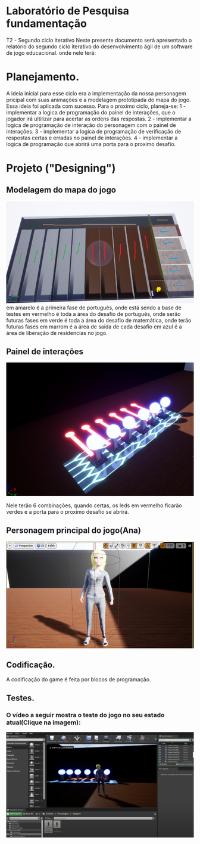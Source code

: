 # Laboratório de Pesquisa fundamentação
T2 - Segundo ciclo iterativo
Neste presente documento será apresentado o relatório do segundo ciclo iterativo do desenvolvimento ágil de um software de jogo educacional.
onde nele terá:
# Planejamento.

A ideia inicial para esse ciclo era a implementação da nossa personagem pricipal com suas animações e a modelagem prototipada do mapa do jogo.
Essa ideia foi aplicada com sucesso.
Para o proximo ciclo, planeja-se:
1 - implementar a logica de programação do painel de interações, que o jogador irá ultilizar para acertar as ordens das respostas.
2 - implementar a logica de programação de interação do personagem com o painel de interações.
3 - implementar a logica de programação de verificação de respostas certas e erradas no painel de interações.
4 - implementar a logica de programação que abrirá uma porta para o proximo desafio.
# Projeto ("Designing")

## Modelagem do mapa do jogo

![mapa](https://github.com/Laffaiety/Laboratorio-de-Pesquisa-fundamentacao_2/blob/main/mapa.png)
em amarelo é a primeira fase de português, onde está sendo a base de testes
em vermelho é toda a área do desafio de português, onde serão futuras fases
em verde é toda a área do desafio de matemática, onde terão futuras fases
em marrom é a área de saida de cada desafio
em azul é a área de liberação de residencias no jogo.

## Painel de interações
![painel](https://github.com/Laffaiety/Laboratorio-de-Pesquisa-fundamentacao_2/blob/main/painel.png)

Nele terão 6 combinações, quando certas, os leds em vermelho ficarão verdes e a porta para o proximo desafio se abrirá.
## Personagem principal do jogo(Ana)
![personagem](https://github.com/Laffaiety/Laboratorio-de-Pesquisa-fundamentacao_2/blob/main/personagem.png)

## Codificação.

A codificação do game é feita por blocos de programação.
## Testes. 

### O vídeo a seguir mostra o teste do jogo no seu estado atual(Clique na imagem):
[![Vídeo de teste_0.2](https://github.com/Laffaiety/Laboratorio-de-Pesquisa-fundamentacao_2/blob/main/tela.png)](https://youtu.be/Gd_KkAKueoA "Vídeo de Teste_0.2")
